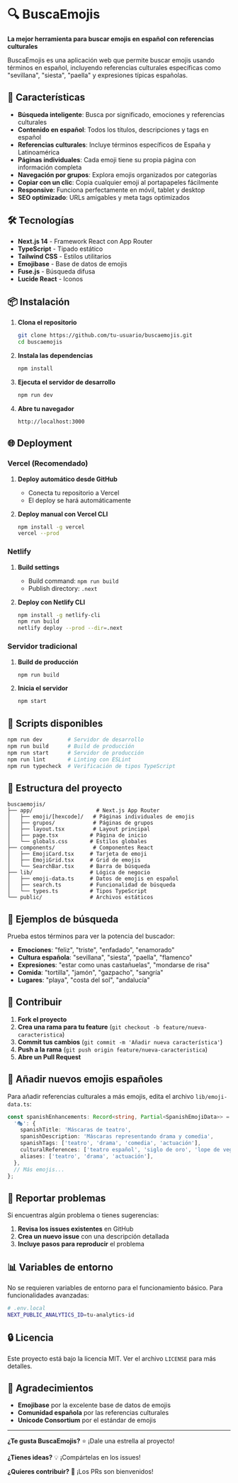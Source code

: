 # 🔍 BuscaEmojis

**La mejor herramienta para buscar emojis en español con referencias culturales**

BuscaEmojis es una aplicación web que permite buscar emojis usando términos en español, incluyendo referencias culturales específicas como "sevillana", "siesta", "paella" y expresiones típicas españolas.

## 🚀 Características

- **Búsqueda inteligente**: Busca por significado, emociones y referencias culturales
- **Contenido en español**: Todos los títulos, descripciones y tags en español
- **Referencias culturales**: Incluye términos específicos de España y Latinoamérica
- **Páginas individuales**: Cada emoji tiene su propia página con información completa
- **Navegación por grupos**: Explora emojis organizados por categorías
- **Copiar con un clic**: Copia cualquier emoji al portapapeles fácilmente
- **Responsive**: Funciona perfectamente en móvil, tablet y desktop
- **SEO optimizado**: URLs amigables y meta tags optimizados

## 🛠️ Tecnologías

- **Next.js 14** - Framework React con App Router
- **TypeScript** - Tipado estático
- **Tailwind CSS** - Estilos utilitarios
- **Emojibase** - Base de datos de emojis
- **Fuse.js** - Búsqueda difusa
- **Lucide React** - Iconos

## 📦 Instalación

1. **Clona el repositorio**
   ```bash
   git clone https://github.com/tu-usuario/buscaemojis.git
   cd buscaemojis
   ```

2. **Instala las dependencias**
   ```bash
   npm install
   ```

3. **Ejecuta el servidor de desarrollo**
   ```bash
   npm run dev
   ```

4. **Abre tu navegador**
   ```
   http://localhost:3000
   ```

## 🌐 Deployment

### Vercel (Recomendado)

1. **Deploy automático desde GitHub**
   - Conecta tu repositorio a Vercel
   - El deploy se hará automáticamente

2. **Deploy manual con Vercel CLI**
   ```bash
   npm install -g vercel
   vercel --prod
   ```

### Netlify

1. **Build settings**
   - Build command: `npm run build`
   - Publish directory: `.next`

2. **Deploy con Netlify CLI**
   ```bash
   npm install -g netlify-cli
   npm run build
   netlify deploy --prod --dir=.next
   ```

### Servidor tradicional

1. **Build de producción**
   ```bash
   npm run build
   ```

2. **Inicia el servidor**
   ```bash
   npm start
   ```

## 🔧 Scripts disponibles

```bash
npm run dev        # Servidor de desarrollo
npm run build      # Build de producción
npm run start      # Servidor de producción
npm run lint       # Linting con ESLint
npm run typecheck  # Verificación de tipos TypeScript
```

## 📁 Estructura del proyecto

```
buscaemojis/
├── app/                    # Next.js App Router
│   ├── emoji/[hexcode]/   # Páginas individuales de emojis
│   ├── grupos/            # Páginas de grupos
│   ├── layout.tsx         # Layout principal
│   ├── page.tsx          # Página de inicio
│   └── globals.css       # Estilos globales
├── components/            # Componentes React
│   ├── EmojiCard.tsx     # Tarjeta de emoji
│   ├── EmojiGrid.tsx     # Grid de emojis
│   └── SearchBar.tsx     # Barra de búsqueda
├── lib/                  # Lógica de negocio
│   ├── emoji-data.ts     # Datos de emojis en español
│   ├── search.ts         # Funcionalidad de búsqueda
│   └── types.ts          # Tipos TypeScript
└── public/               # Archivos estáticos
```

## 🎯 Ejemplos de búsqueda

Prueba estos términos para ver la potencia del buscador:

- **Emociones**: "feliz", "triste", "enfadado", "enamorado"
- **Cultura española**: "sevillana", "siesta", "paella", "flamenco"  
- **Expresiones**: "estar como unas castañuelas", "mondarse de risa"
- **Comida**: "tortilla", "jamón", "gazpacho", "sangría"
- **Lugares**: "playa", "costa del sol", "andalucía"

## 🤝 Contribuir

1. **Fork el proyecto**
2. **Crea una rama para tu feature** (`git checkout -b feature/nueva-caracteristica`)
3. **Commit tus cambios** (`git commit -m 'Añadir nueva característica'`)
4. **Push a la rama** (`git push origin feature/nueva-caracteristica`)
5. **Abre un Pull Request**

## 📝 Añadir nuevos emojis españoles

Para añadir referencias culturales a más emojis, edita el archivo `lib/emoji-data.ts`:

```typescript
const spanishEnhancements: Record<string, Partial<SpanishEmojiData>> = {
  '🎭': {
    spanishTitle: 'Máscaras de teatro',
    spanishDescription: 'Máscaras representando drama y comedia',
    spanishTags: ['teatro', 'drama', 'comedia', 'actuación'],
    culturalReferences: ['teatro español', 'siglo de oro', 'lope de vega'],
    aliases: ['teatro', 'drama', 'actuación'],
  },
  // Más emojis...
};
```

## 🐛 Reportar problemas

Si encuentras algún problema o tienes sugerencias:

1. **Revisa los issues existentes** en GitHub
2. **Crea un nuevo issue** con una descripción detallada
3. **Incluye pasos para reproducir** el problema

## 📊 Variables de entorno

No se requieren variables de entorno para el funcionamiento básico. Para funcionalidades avanzadas:

```bash
# .env.local
NEXT_PUBLIC_ANALYTICS_ID=tu-analytics-id
```

## 🔒 Licencia

Este proyecto está bajo la licencia MIT. Ver el archivo `LICENSE` para más detalles.

## 🙏 Agradecimientos

- **Emojibase** por la excelente base de datos de emojis
- **Comunidad española** por las referencias culturales
- **Unicode Consortium** por el estándar de emojis

---

**¿Te gusta BuscaEmojis?** ⭐ ¡Dale una estrella al proyecto!

**¿Tienes ideas?** 💡 ¡Compártelas en los issues!

**¿Quieres contribuir?** 🤝 ¡Los PRs son bienvenidos!